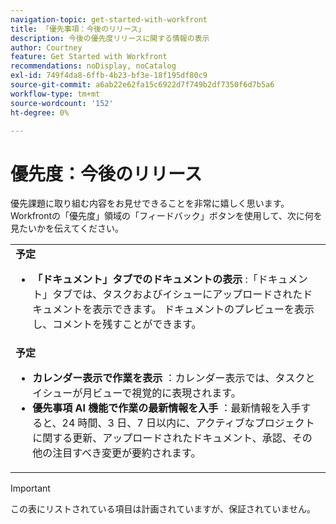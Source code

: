 ```yaml
---
navigation-topic: get-started-with-workfront
title: 「優先事項：今後のリリース」
description: 今後の優先度リリースに関する情報の表示
author: Courtney
feature: Get Started with Workfront
recommendations: noDisplay, noCatalog
exl-id: 749f4da8-6ffb-4b23-bf3e-18f195df80c9
source-git-commit: a6ab22e62fa15c6922d7f749b2df7350f6d7b5a6
workflow-type: tm+mt
source-wordcount: '152'
ht-degree: 0%

---
```


# 優先度：今後のリリース

優先課題に取り組む内容をお見せできることを非常に嬉しく思います。 Workfrontの「優先度」領域の「フィードバック」ボタンを使用して、次に何を見たいかを伝えてください。

<table>
  <tr>
    <td><strong> 予定 </strong>
    <ul>

<li><strong> 「ドキュメント」タブでのドキュメントの表示 </strong>:「ドキュメント」タブでは、タスクおよびイシューにアップロードされたドキュメントを表示できます。 ドキュメントのプレビューを表示し、コメントを残すことができます。 </li>
    </ul>
    </td>
  </tr>
  <tr>
    <td><strong> 予定 </strong>
    <ul>
    <li><strong> カレンダー表示で作業を表示 </strong>：カレンダー表示では、タスクとイシューが月ビューで視覚的に表現されます。</li>
    <li><strong> 優先事項 AI 機能で作業の最新情報を入手 </strong>：最新情報を入手すると、24 時間、3 日、7 日以内に、アクティブなプロジェクトに関する更新、アップロードされたドキュメント、承認、その他の注目すべき変更が要約されます。</li>
    </ul>
    </td>
  </tr>
</table>


>[!IMPORTANT]
>
>この表にリストされている項目は計画されていますが、保証されていません。
